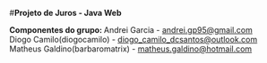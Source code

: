 #<strong>Projeto de Juros - Java Web</strong>

<strong>Componentes do grupo: </strong>
Andrei Garcia - andrei.gp95@gmail.com<br>
Diogo Camilo(diogocamilo) - diogo_camilo_dcsantos@outlook.com<br>
Matheus Galdino(barbaromatrix) - matheus.galdino@hotmail.com<br>
